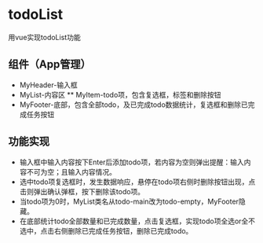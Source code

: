 # todoList
用vue实现todoList功能

## 组件（App管理）
* MyHeader-输入框
* MyList-内容区
** MyItem-todo项，包含复选框，标签和删除按钮
* MyFooter-底部，包含全部todo，及已完成todo数据统计，复选框和删除已完成任务按钮

## 功能实现
* 输入框中输入内容按下Enter后添加todo项，若内容为空则弹出提醒：输入内容不可为空；且输入内容情况。
* 选中todo项复选框时，发生数据响应，悬停在todo项右侧时删除按钮出现，点击则弹出确认弹框，按下删除该todo项。
* 当todo项为0时，MyList类名从todo-main改为todo-empty，MyFooter隐藏。
* 在底部统计todo全部数量和已完成数量，点击复选框，实现todo项全选or全不选中，点击右侧删除已完成任务按钮，删除已完成todo。
